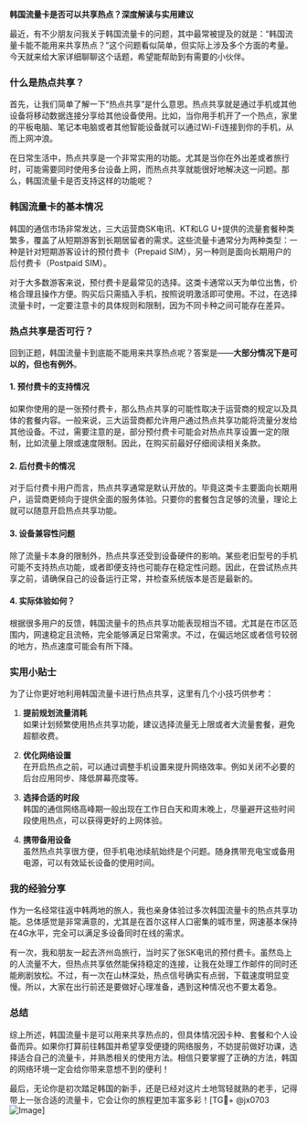 **韩国流量卡是否可以共享热点？深度解读与实用建议**

最近，有不少朋友问我关于韩国流量卡的问题，其中最常被提及的就是：“韩国流量卡能不能用来共享热点？”这个问题看似简单，但实际上涉及多个方面的考量。今天就来给大家详细聊聊这个话题，希望能帮助到有需要的小伙伴。

### 什么是热点共享？

首先，让我们简单了解一下“热点共享”是什么意思。热点共享就是通过手机或其他设备将移动数据连接分享给其他设备使用。比如，当你用手机开了一个热点，家里的平板电脑、笔记本电脑或者其他智能设备就可以通过Wi-Fi连接到你的手机，从而上网冲浪。

在日常生活中，热点共享是一个非常实用的功能。尤其是当你在外出差或者旅行时，可能需要同时使用多台设备上网，而热点共享就能很好地解决这一问题。那么，韩国流量卡是否支持这样的功能呢？

### 韩国流量卡的基本情况

韩国的通信市场非常发达，三大运营商SK电讯、KT和LG U+提供的流量套餐种类繁多，覆盖了从短期游客到长期居留者的需求。这些流量卡通常分为两种类型：一种是针对短期游客设计的预付费卡（Prepaid SIM），另一种则是面向长期用户的后付费卡（Postpaid SIM）。

对于大多数游客来说，预付费卡是最常见的选择。这类卡通常以天为单位出售，价格合理且操作方便。购买后只需插入手机，按照说明激活即可使用。不过，在选择流量卡时，一定要注意卡的具体规则和限制，因为不同卡种之间可能存在差异。

### 热点共享是否可行？

回到正题，韩国流量卡到底能不能用来共享热点呢？答案是——**大部分情况下是可以的，但也有例外**。

#### 1. **预付费卡的支持情况**
如果你使用的是一张预付费卡，那么热点共享的可能性取决于运营商的规定以及具体的套餐内容。一般来说，三大运营商都允许用户通过热点共享功能将流量分发给其他设备。不过，需要注意的是，部分预付费卡可能会对热点共享设置一定的限制，比如流量上限或速度限制。因此，在购买前最好仔细阅读相关条款。

#### 2. **后付费卡的情况**
对于后付费卡用户而言，热点共享通常是默认开放的。毕竟这类卡主要面向长期用户，运营商更倾向于提供全面的服务体验。只要你的套餐包含足够的流量，理论上就可以随意开启热点共享功能。

#### 3. **设备兼容性问题**
除了流量卡本身的限制外，热点共享还受到设备硬件的影响。某些老旧型号的手机可能不支持热点功能，或者即便支持也可能存在稳定性问题。因此，在尝试热点共享之前，请确保自己的设备运行正常，并检查系统版本是否是最新的。

#### 4. **实际体验如何？**
根据很多用户的反馈，韩国流量卡的热点共享功能表现相当不错。尤其是在市区范围内，网速稳定且流畅，完全能够满足日常需求。不过，在偏远地区或者信号较弱的地方，热点速度可能会有所下降。

### 实用小贴士

为了让你更好地利用韩国流量卡进行热点共享，这里有几个小技巧供参考：

1. **提前规划流量消耗**  
   如果计划频繁使用热点共享功能，建议选择流量无上限或者大流量套餐，避免超额收费。

2. **优化网络设置**  
   在开启热点之前，可以通过调整手机设置来提升网络效率。例如关闭不必要的后台应用同步、降低屏幕亮度等。

3. **选择合适的时段**  
   韩国的通信网络高峰期一般出现在工作日白天和周末晚上，尽量避开这些时间段使用热点，可以获得更好的上网体验。

4. **携带备用设备**  
   虽然热点共享很方便，但手机电池续航始终是个问题。随身携带充电宝或备用电源，可以有效延长设备的使用时间。

### 我的经验分享

作为一名经常往返中韩两地的旅人，我也亲身体验过多次韩国流量卡的热点共享功能。总体感觉是非常满意的，尤其是在首尔这样人口密集的城市里，网速基本保持在4G水平，完全可以满足多设备同时在线的需求。

有一次，我和朋友一起去济州岛旅行，当时买了张SK电讯的预付费卡。虽然岛上的人流量不大，但热点共享依然能保持稳定的连接，让我在处理工作邮件的同时还能刷剧放松。不过，有一次在山林深处，热点信号确实有点弱，下载速度明显变慢。所以，大家在出行前还是要做好心理准备，遇到这种情况也不要太着急。

### 总结

综上所述，韩国流量卡是可以用来共享热点的，但具体情况因卡种、套餐和个人设备而异。如果你打算前往韩国并希望享受便捷的网络服务，不妨提前做好功课，选择适合自己的流量卡，并熟悉相关的使用方法。相信只要掌握了正确的方法，韩国的网络环境一定会给你带来意想不到的便利！

最后，无论你是初次踏足韩国的新手，还是已经对这片土地驾轻就熟的老手，记得带上一张合适的流量卡，它会让你的旅程更加丰富多彩！[TG💪+ @jx0703 ![Image](https://github.com/user-attachments/assets/dbca1d08-cadb-493c-b0ec-ad6f7a83f270)]